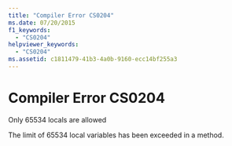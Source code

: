 ```yaml
---
title: "Compiler Error CS0204"
ms.date: 07/20/2015
f1_keywords: 
  - "CS0204"
helpviewer_keywords: 
  - "CS0204"
ms.assetid: c1811479-41b3-4a0b-9160-ecc14bf255a3
---
```

# Compiler Error CS0204
Only 65534 locals are allowed  
  
 The limit of 65534 local variables has been exceeded in a method.
